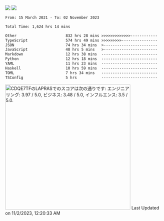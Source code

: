 <div>
  <img src="https://github-readme-stats.vercel.app/api?username=naporin0624&count_private=true&show_icons=true" />
  <img src="https://github-readme-stats.vercel.app/api/top-langs/?username=naporin0624&layout=compact&hide=css" />
  <!--START_SECTION:waka-->

```txt
From: 15 March 2021 - To: 02 November 2023

Total Time: 1,624 hrs 14 mins

Other                      832 hrs 28 mins >>>>>>>>>>>>>------------   51.25 %
TypeScript                 574 hrs 49 mins >>>>>>>>>----------------   35.39 %
JSON                       74 hrs 34 mins  >------------------------   04.59 %
JavaScript                 48 hrs 5 mins   >------------------------   02.96 %
Markdown                   12 hrs 38 mins  -------------------------   00.78 %
Python                     12 hrs 18 mins  -------------------------   00.76 %
YAML                       11 hrs 23 mins  -------------------------   00.70 %
Haskell                    10 hrs 59 mins  -------------------------   00.68 %
TOML                       7 hrs 34 mins   -------------------------   00.47 %
TSConfig                   5 hrs           -------------------------   00.31 %
```

<!--END_SECTION:waka-->
  
  <!--START_SECTION:lapras-card-->
<p ><a href="https://lapras.com/public/CDQE7TF" target="_blank" rel="noopener noreferrer"><img alt="CDQE7TFのLAPRASでのスコアは次の通りです: エンジニアリング: 3.97 / 5.0, ビジネス: 3.48 / 5.0, インフルエンス: 3.5 / 5.0." src="https://lapras-card-generator.vercel.app/api/svg?e=3.97&b=3.48&i=3.5&b1=%23232323&b2=%236d6d6d&i1=%23212121&i2=%23818181&l=ja" width="400" ></a>  
Last Updated on 11/2/2023, 12:20:33 AM</p>
<!--END_SECTION:lapras-card-->
</div>
